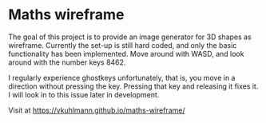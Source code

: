 # Maths wireframe

The goal of this project is to provide an image generator for 3D shapes as wireframe.
Currently the set-up is still hard coded, and only the basic functionality has been implemented.
Move around with WASD, and look around with the number keys 8462.

I regularly experience ghostkeys unfortunately, that is, you move in a direction without pressing
the key. Pressing that key and releasing it fixes it. I will look in to this issue later in development.

Visit at <https://vkuhlmann.github.io/maths-wireframe/>
